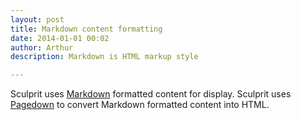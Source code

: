 ```yaml
---
layout: post
title: Markdown content formatting
date: 2014-01-01 00:02
author: Arthur
description: Markdown is HTML markup style

---
```


Sculprit uses [Markdown](http://daringfireball.net/projects/markdown/) formatted content for display. Sculprit uses  [Pagedown](http://code.google.com/p/pagedown/) to convert Markdown formatted content into HTML.